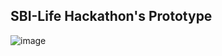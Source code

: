 ## SBI-Life Hackathon's Prototype

![image](https://github.com/user-attachments/assets/d52eb00f-dbf8-4952-8817-2bfb24f80f73)
